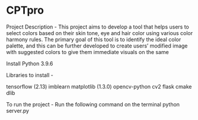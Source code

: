 # CPTpro

Project Description -
This project aims to develop a tool that helps users to select colors based on their skin tone, eye
and hair color using various color harmony rules. The primary goal of this tool is to identify the
ideal color palette, and this can be further developed to create users’ modified image with
suggested colors to give them immediate visuals on the same

Install Python 3.9.6

Libraries to install -

tensorflow (2.13)
imblearn
matplotlib (1.3.0)
opencv-python
cv2
flask
cmake
dlib

To run the project - Run the following command on the terminal
python server.py 
